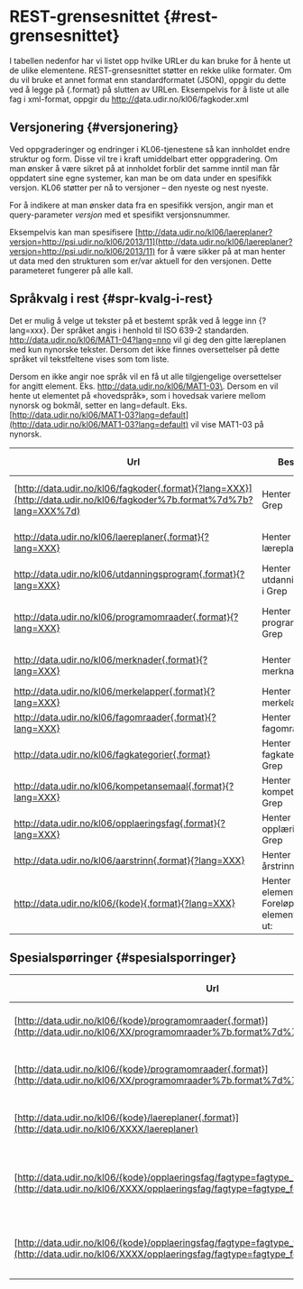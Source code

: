 # REST-grensesnittet {#rest-grensesnittet}

I tabellen nedenfor har vi listet opp hvilke URLer du kan bruke for å hente ut de ulike elementene. REST-grensesnittet støtter en rekke ulike formater. Om du vil bruke et annet format enn standardformatet (JSON), oppgir du dette ved å legge på {.format} på slutten av URLen. Eksempelvis for å liste ut alle fag i xml-format, oppgir du [http](http://data.udir.no/kl06/fag.xml)[://d](http://data.udir.no/kl06/fag.xml)ata.udir.no/kl06/fagkoder.xml

## Versjonering {#versjonering}

Ved oppgraderinger og endringer i KL06-tjenestene så kan innholdet endre struktur og form. Disse vil tre i kraft umiddelbart etter oppgradering. Om man ønsker å være sikret på at innholdet forblir det samme inntil man får oppdatert sine egne systemer, kan man be om data under en spesifikk versjon. KL06 støtter per nå to versjoner – den nyeste og nest nyeste.

For å indikere at man ønsker data fra en spesifikk versjon, angir man et query-parameter _versjon_ med et spesifikt versjonsnummer.

Eksempelvis kan man spesifisere [http://data.udir.no/kl06/laereplaner?versjon=http://psi.udir.no/kl06/2013/11](http://data.udir.no/kl06/laereplaner?versjon=http://psi.udir.no/kl06/2013/11) for å være sikker på at man henter ut data med den strukturen som er/var aktuell for den versjonen. Dette parameteret fungerer på alle kall.

## Språkvalg i rest {#spr-kvalg-i-rest}

Det er mulig å velge ut tekster på et bestemt språk ved å legge inn {?lang=xxx}. Der språket angis i henhold til ISO 639-2 standarden. http://data.udir.no/kl06/MAT1-04?lang=nno vil gi deg den gitte læreplanen med kun nynorske tekster. Dersom det ikke finnes oversettelser på dette språket vil tekstfeltene vises som tom liste.

Dersom en ikke angir noe språk vil en få ut alle tilgjengelige oversettelser for angitt element. Eks. http://data.udir.no/kl06/MAT1-03\. Dersom en vil hente ut elementet på «hovedspråk», som i hovedsak variere mellom nynorsk og bokmål, setter en lang=default. Eks. [http://data.udir.no/kl06/MAT1-03?lang=default](http://data.udir.no/kl06/MAT1-03?lang=default) vil vise MAT1-03 på nynorsk.

| **Url** | **Beskrivelse** | **Støttede formater** | **Eksempel** |
| --- | --- | --- | --- |
| [http://data.udir.no/kl06/fagkoder{.format}{?lang=XXX}](http://data.udir.no/kl06/fagkoder%7b.format%7d%7b?lang=XXX%7d) | Henter ut alle fag i Grep | RSS/Atom (.atom) | [http://data.udir.no/](http://data.udir.no/kl06/fag)[kl06/fag](http://data.udir.no/kl06/fagkoder) (gir tilbake alle fagkoder i standardformat) |
| http://data.udir.no/kl06/laereplaner{.format}{?lang=XXX} | Henter ut alle læreplaner i Grep | RSS/Atom (.atom) | [http://data.udir.no/kl06/laereplaner](http://data.udir.no/kl06/laereplaner) (gir tilbake alle læreplaner i standardformat) |
| http://data.udir.no/kl06/utdanningsprogram{.format}{?lang=XXX} | Henter ut alle utdanningsprogram i Grep | RSS/Atom (.atom) | http:/[/data.udir.no/kl06/utdanningsprogram](http://data.udir.no/kl06/utdanningsprogram) (gir tilbake alle utdanningsprogram i standardformat) |
| http://data.udir.no/kl06/programomraader{.format}{?lang=XXX} | Henter ut alle programområder i Grep | RSS/Atom (.atom) | [http://data.udir.no/kl06/programomraader](http://data.udir.no/kl06/programomraader) (gir tilbake alle programområder i standardformat) |
| http://data.udir.no/kl06/merknader{.format}{?lang=XXX} | Henter ut alle merknader i Grep | RSS/Atom (.atom) | [http://data.udir.no/kl06/merknader](http://data.udir.no/kl06/merknader) (gir tilbake alle merknader i standardformat) |
| http://data.udir.no/kl06/merkelapper{.format}{?lang=XXX} | Henter ut alle merkelapper i Grep | RSS/Atom (.atom) | http://data.udir.no/kl06/merkelapper (gir tilbake alle merkelapper i standardformat) |
| http://data.udir.no/kl06/fagomraader{.format}{?lang=XXX} | Henter ut alle fagområder i Grep | RSS/Atom (.atom) | http://data.udir.no/kl06/fagomraader (gir tilbake alle fagområder i standardformat) |
| http://data.udir.no/kl06/fagkategorier{.format} | Henter ut alle fagkategorier i Grep | RSS/Atom (.atom) | http://data.udir.no/kl06/fagkategorier (gir tilbake alle fagkategorier i standardformat) |
| http://data.udir.no/kl06/kompetansemaal{.format}{?lang=XXX} | Henter ut alle kompetansemål i Grep | RSS/Atom (.atom) | http://data.udir.no/kl06/kompetansemaal (gir tilbake alle kompetansemål i standardformat) |
| http://data.udir.no/kl06/opplaeringsfag{.format}{?lang=XXX} | Henter ut alle opplæringsfag i Grep | RSS/Atom (.atom) | http://data.udir.no/kl06/opplaeringsfag (gir tilbake alle opplæringsfag i standardformat) |
| http://data.udir.no/kl06/aarstrinn{.format}{?lang=XXX} | Henter ut alle årstrinn i Grep | RSS/Atom (.atom) | http://data.udir.no/kl06/aarstrinn (gir tilbake alle årstrinn i standardformat) |
| http://data.udir.no/kl06/{kode}{.format}{?lang=XXX} | Henter ut et element i Grep. Foreløpig kan disse elementene hentes ut: | XML (.xml) | [http://data.udir.no/kl06/IDR1-01](http://data.udir.no/kl06/IDR1-01) |

## Spesialspørringer {#spesialsporringer}

| **Url** | **Beskrivelse** | **Støttede formater** | **Eksempel** |
| --- | --- | --- | --- |
| [http://data.udir.no/kl06/{kode}/programomraader{.format}](http://data.udir.no/kl06/XX/programomraader%7b.format%7d%7b%7d) | Henter ut alle programområder for et fag | XML (.xml), JSON (.json) | [http://data.udir.no/kl06/AMB2002/programomraader.json](http://data.udir.no/kl06/AMB2002/programomraader.json)
| [http://data.udir.no/kl06/{kode}/programomraader{.format}](http://data.udir.no/kl06/XX/programomraader%7b.format%7d%7b%7d) | Henter ut alle programområder for et opplæringsfag | XML (.xml), JSON (.json) | [http://data.udir.no/kl06/MHE1Z11/programomraader.json](http://data.udir.no/kl06/MHE1Z11/programomraader.json)
| [http://data.udir.no/kl06/{kode}/laereplaner{.format}](http://data.udir.no/kl06/XXXX/laereplaner) | Henter ut alle læreplaner for et programområde | XML (.xml), JSON (.json) | [http://data.udir.no/kl06/DHTRB3----/laereplaner.json](http://data.udir.no/kl06/DHTRB3----/laereplaner.json)
| [http://data.udir.no/kl06/{kode}/opplaeringsfag/fagtype=fagtype_felles_programfag{.format}](http://data.udir.no/kl06/XXXX/opplaeringsfag/fagtype=fagtype_felles_programfag) | Hent alle opplæringsfag for prograomområde med presisering av fagtype | XML (.xml), JSON (.json) | [http://data.udir.no/kl06/DHTRB3----/opplaeringsfag/fagype=fagtype_felles_programfag.json](http://data.udir.no/kl06/DHTRB3----/opplaeringsfag/fagype=fagtype_felles_programfag.json)
| [http://data.udir.no/kl06/{kode}/opplaeringsfag/fagtype=fagtype_felles_programfag{.format}](http://data.udir.no/kl06/XXXX/opplaeringsfag/fagtype=fagtype_felles_programfag) | Hent alle opplæringsfag for fag med presisering av fagtype | XML (.xml), JSON (.json) | [http://data.udir.no/kl06/AMB2002/opplaeringsfag/fagype=fagtype_felles_programfag.json](http://data.udir.no/kl06/AMB2002/opplaeringsfag/fagype=fagtype_felles_programfag.json)
